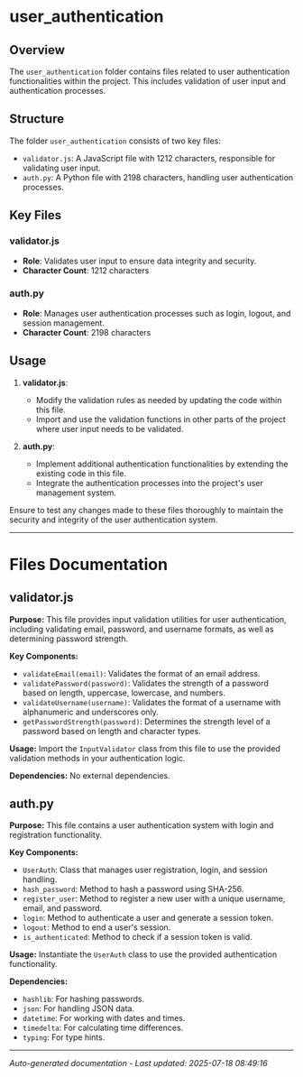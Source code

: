 # user_authentication

## Overview
The `user_authentication` folder contains files related to user authentication functionalities within the project. This includes validation of user input and authentication processes.

## Structure
The folder `user_authentication` consists of two key files:
- `validator.js`: A JavaScript file with 1212 characters, responsible for validating user input.
- `auth.py`: A Python file with 2198 characters, handling user authentication processes.

## Key Files
### validator.js
- **Role**: Validates user input to ensure data integrity and security.
- **Character Count**: 1212 characters

### auth.py
- **Role**: Manages user authentication processes such as login, logout, and session management.
- **Character Count**: 2198 characters

## Usage
1. **validator.js**:
   - Modify the validation rules as needed by updating the code within this file.
   - Import and use the validation functions in other parts of the project where user input needs to be validated.

2. **auth.py**:
   - Implement additional authentication functionalities by extending the existing code in this file.
   - Integrate the authentication processes into the project's user management system.

Ensure to test any changes made to these files thoroughly to maintain the security and integrity of the user authentication system.

---

# Files Documentation

## validator.js

**Purpose:** This file provides input validation utilities for user authentication, including validating email, password, and username formats, as well as determining password strength.

**Key Components:**
- `validateEmail(email)`: Validates the format of an email address.
- `validatePassword(password)`: Validates the strength of a password based on length, uppercase, lowercase, and numbers.
- `validateUsername(username)`: Validates the format of a username with alphanumeric and underscores only.
- `getPasswordStrength(password)`: Determines the strength level of a password based on length and character types.

**Usage:** Import the `InputValidator` class from this file to use the provided validation methods in your authentication logic.

**Dependencies:** No external dependencies.

## auth.py

**Purpose:** This file contains a user authentication system with login and registration functionality.

**Key Components:**
- `UserAuth`: Class that manages user registration, login, and session handling.
- `hash_password`: Method to hash a password using SHA-256.
- `register_user`: Method to register a new user with a unique username, email, and password.
- `login`: Method to authenticate a user and generate a session token.
- `logout`: Method to end a user's session.
- `is_authenticated`: Method to check if a session token is valid.

**Usage:** Instantiate the `UserAuth` class to use the provided authentication functionality.

**Dependencies:**
- `hashlib`: For hashing passwords.
- `json`: For handling JSON data.
- `datetime`: For working with dates and times.
- `timedelta`: For calculating time differences.
- `typing`: For type hints.

---
*Auto-generated documentation - Last updated: 2025-07-18 08:49:16*
